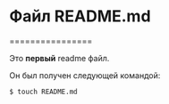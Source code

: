# Файл README.md

================

Это **первый** readme файл.  

Он был получен следующей командой:  

```git
$ touch README.md
```